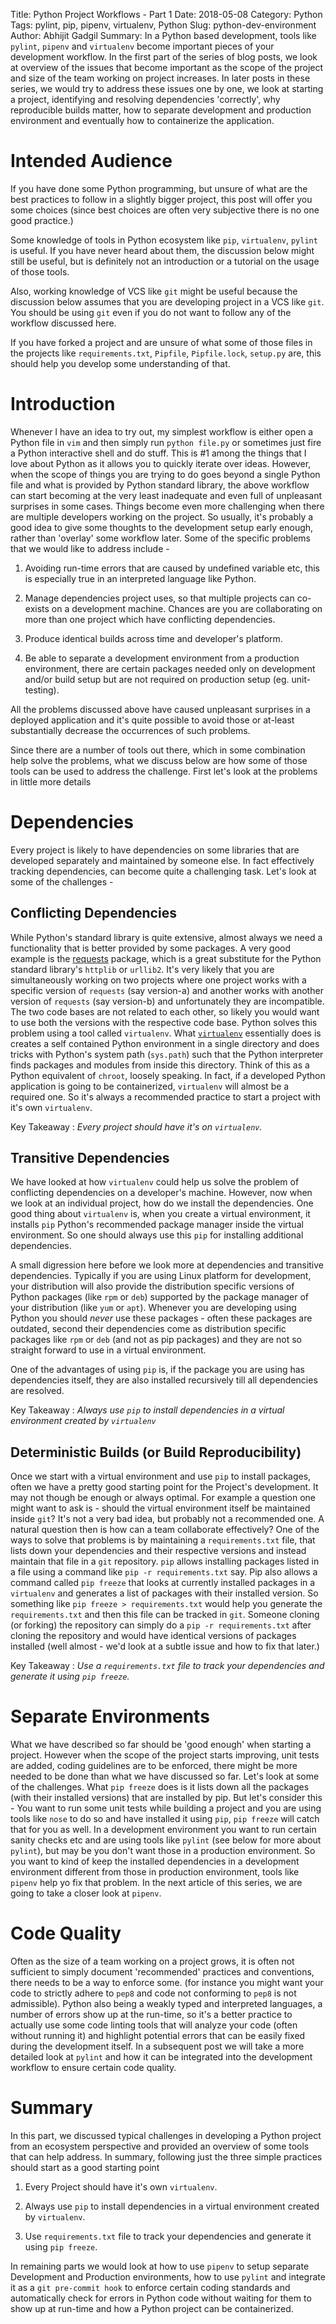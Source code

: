 Title: Python Project Workflows - Part 1
Date: 2018-05-08
Category: Python
Tags: pylint, pip, pipenv, virtualenv, Python
Slug: python-dev-environment
Author: Abhijit Gadgil
Summary: In a Python based development, tools like `pylint`, `pipenv` and `virtualenv` become important pieces of your development workflow. In the first part of the series of blog posts, we look at overview of the issues that become important as the scope of the project and size of the team working on project increases. In later posts in these series, we would try to address these issues one by one, we look at starting a project, identifying and resolving dependencies 'correctly', why reproducible builds matter, how to separate development and production environment and eventually how to containerize the application.

# Intended Audience

If you have done some Python programming, but unsure of what are the best practices to follow in a slightly bigger project, this post will offer you some choices (since best choices are often very subjective there is no one good practice.)

Some knowledge of tools in Python ecosystem like `pip`, `virtualenv`, `pylint` is useful. If you have never heard about them, the discussion below might still be useful, but is definitely not an introduction or a tutorial on the usage of those tools.

Also, working knowledge of VCS like `git` might be useful because the discussion below assumes that you are developing project in a VCS like `git`. You should be using `git` even if you do not want to follow any of the workflow discussed here.

If you have forked a project and are unsure of what some of those files in the projects like `requirements.txt`, `Pipfile`, `Pipfile.lock`, `setup.py` are, this should help you develop some understanding of that.

# Introduction
Whenever I have an idea to try out, my simplest workflow is either open a Python file in `vim` and then simply run `python file.py` or sometimes just fire a Python interactive shell and do stuff. This is #1 among the things that I love about Python as it allows you to quickly iterate over ideas. However, when the scope of things you are trying to do goes beyond a single Python file and what is provided by Python standard library, the above workflow can start becoming at the very least inadequate and even full of unpleasant surprises in some cases. Things become even more challenging when there are multiple developers working on the project. So usually, it's probably a good idea to give some thoughts to the development setup early enough, rather than 'overlay' some workflow later. Some of the specific problems that we would like to address include -

1. Avoiding run-time errors that are caused by undefined variable etc, this is especially true in an interpreted language like Python.

2. Manage dependencies project uses, so that multiple projects can co-exists on a development machine. Chances are you are collaborating on more than one project which have conflicting dependencies.

3. Produce identical builds across time and developer's platform.

4. Be able to separate a development environment from a production environment, there are certain packages needed only on development and/or build setup but are not required on production setup (eg. unit-testing).

All the problems discussed above have caused unpleasant surprises in a deployed application and it's quite possible to avoid those or at-least substantially decrease the occurrences of such problems.

Since there are a number of tools out there, which in some combination help solve the problems, what we discuss below are how some of those tools can be used to address the challenge. First let's look at the problems in little more details

# Dependencies

Every project is likely to have dependencies on some libraries that are developed separately and maintained by someone else. In fact effectively tracking dependencies, can become quite a challenging task. Let's look at some of the challenges -

## Conflicting Dependencies

While Python's standard library is quite extensive, almost always we need a functionality that is better provided by some packages. A very good example is the [requests](http://docs.python-requests.org/en/master/) package, which is a great substitute for the Python standard library's `httplib` or `urllib2`. It's very likely that you are simultaneously working on two projects where one project works with a specific version of `requests` (say version-a) and another works with another version of `requests` (say version-b) and unfortunately they are incompatible. The two code bases are not related to each other, so likely you would want to use both the versions with the respective code base. Python solves this problem using a tool called `virtualenv`. What [`virtualenv`](https://virtualenv.pypa.io/en/stable/) essentially does is creates a self contained Python environment in a single directory and does tricks with Python's system path (`sys.path`) such that the Python interpreter finds packages and modules from inside this directory. Think of this as a Python equivalent of `chroot`, loosely speaking. In fact, if a developed Python application is going to be containerized, `virtualenv` will almost be a required one. So it's always a recommended practice to start a project with it's own `virtualenv`.

Key Takeaway : *Every project should have it's on `virtualenv`.*


## Transitive Dependencies

We have looked at how `virtualenv` could help us solve the problem of conflicting dependencies on a developer's machine. However, now when we look at an individual project, how do we install the dependencies. One good thing about `virtualenv` is, when you create a virtual environment, it installs `pip` Python's recommended package manager inside the virtual environment. So one should always use this `pip` for installing additional dependencies.

A small digression here before we look more at dependencies and transitive dependencies. Typically if you are using Linux platform for development, your distribution will also provide the distribution specific versions of Python packages (like `rpm` or `deb`) supported by the package manager of your distribution (like `yum` or `apt`). Whenever you are developing using Python you should *never* use these packages - often these packages are outdated, second their dependencies come as distribution specific packages like `rpm` or `deb` (and not as pip packages) and they are not so straight forward to use in a virtual environment.

One of the advantages of using `pip` is, if the package you are using has dependencies itself, they are also installed recursively till all dependencies are resolved.

Key Takeaway : *Always use `pip` to install dependencies in a virtual environment created by `virtualenv`*

## Deterministic Builds (or Build Reproducibility)

Once we start with a virtual environment and use `pip` to install packages, often we have a pretty good starting point for the Project's development. It may not though be enough or always optimal. For example a question one might want to ask is - should the virtual environment itself be maintained inside `git`? It's not a very bad idea, but probably not a recommended one. A natural question then is how can a team collaborate effectively? One of the ways to solve that problems is by maintaining a `requirements.txt` file, that lists down your dependencies and their respective versions and instead maintain that file in a `git` repository. `pip` allows installing packages listed in a file using a command like `pip -r requirements.txt` say. Pip also allows a command called `pip freeze` that looks at currently installed packages in a `virtualenv` and generates a list of packages with their installed version. So something like `pip freeze > requirements.txt` would help you generate the `requirements.txt` and then this file can be tracked in `git`. Someone cloning (or forking) the repository can simply do a `pip -r requirements.txt` after cloning the repository and would have identical versions of packages installed (well almost - we'd look at a subtle issue and how to fix that later.)

Key Takeaway : *Use a `requirements.txt` file to track your dependencies and generate it using `pip freeze`.*

# Separate Environments

What we have described so far should be 'good enough' when starting a project. However when the scope of the project starts improving, unit tests are added, coding guidelines are to be enforced, there might be more needed to be done than what we have discussed so far. Let's look at some of the challenges. What `pip freeze` does is it lists down all the packages (with their installed versions) that are installed by pip. But let's consider this - You want to run some unit tests while building a project and you are using tools like `nose` to do so and have installed it using `pip`, `pip freeze` will catch that for you as well. In a development environment you want to run certain sanity checks etc and are using tools like `pylint` (see below for more about `pylint`), but may be you don't want those in a production environment. So you want to kind of keep the installed dependencies in a development environment different from those in production environment, tools like `pipenv` help yo fix that problem. In the next article of this series, we are going to take a closer look at `pipenv`.

# Code Quality

Often as the size of a team working on a project grows, it is often not sufficient to simply document 'recommended' practices and conventions, there needs to be a way to enforce some. (for instance you might want your code to strictly adhere to `pep8` and code not conforming to `pep8` is not admissible). Python also being a weakly typed and interpreted languages, a number of errors show up at the run-time, so it's a better practice to actually use some code linting tools that will analyze your code (often without running it) and highlight potential errors that can be easily fixed during the development itself. In a subsequent post we will take a more detailed look at `pylint` and how it can be integrated into the development workflow to ensure certain code quality.

# Summary

In this part, we discussed typical challenges in developing a Python project from an ecosystem perspective and provided an overview of some tools that can help address. In summary, following just the three simple practices should start as a good starting point

1. Every Project should have it's own `virtualenv`.

2. Always use `pip` to install dependencies in a virtual environment created by `virtualenv`.

3. Use `requirements.txt` file to track your dependencies and generate it using `pip freeze`.

In remaining parts we would look at how to use `pipenv` to setup separate Development and Production environments, how to use `pylint` and integrate it as a `git pre-commit hook` to enforce certain coding standards and automatically check for errors in Python code without waiting for them to show up at run-time and how a Python project can be containerized.

